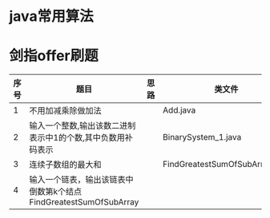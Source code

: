# java常用算法



# 剑指offer刷题

| 序号 | 题目 | 思路 | 类文件 |
| ------ | ------ | ------ | ------|
|1|不用加减乘除做加法|  |Add.java|
|2|输入一个整数,输出该数二进制表示中1的个数,其中负数用补码表示| |BinarySystem_1.java|
|3|连续子数组的最大和|  |FindGreatestSumOfSubArray.java|
|4|输入一个链表，输出该链表中倒数第k个结点 FindGreatestSumOfSubArray|

